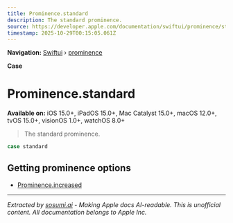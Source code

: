 ```yaml
---
title: Prominence.standard
description: The standard prominence.
source: https://developer.apple.com/documentation/swiftui/prominence/standard
timestamp: 2025-10-29T00:15:05.061Z
---
```


**Navigation:** [Swiftui](/documentation/swiftui) › [prominence](/documentation/swiftui/prominence)

**Case**

# Prominence.standard

**Available on:** iOS 15.0+, iPadOS 15.0+, Mac Catalyst 15.0+, macOS 12.0+, tvOS 15.0+, visionOS 1.0+, watchOS 8.0+

> The standard prominence.

```swift
case standard
```

## Getting prominence options

- [Prominence.increased](/documentation/swiftui/prominence/increased)

---

*Extracted by [sosumi.ai](https://sosumi.ai) - Making Apple docs AI-readable.*
*This is unofficial content. All documentation belongs to Apple Inc.*
